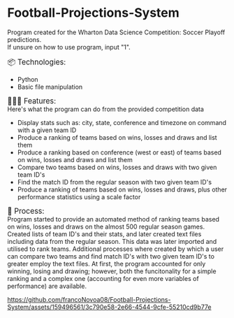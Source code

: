 # Football-Projections-System
Program created for the Wharton Data Science Competition: Soccer Playoff predictions.  
If unsure on how to use program, input "1".  


<span style="font-size: larger;">📦 Technologies:</span>
 - Python
 - Basic file manipulation


<span style="font-size: larger;">👩🏽‍🍳 Features:  </span>  
Here's what the program can do from the provided competition data  
- Display stats such as: city, state, conference and timezone on command with a given team ID
- Produce a ranking of teams based on wins, losses and draws and list them
- Produce a ranking based on conference (west or east) of teams based on wins, losses and draws and list them
- Compare two teams based on wins, losses and draws with two given team ID's
- Find the match ID from the regular season with two given team ID's
- Produce a ranking of teams based on wins, losses and draws, plus other performance statistics using a scale factor

<span style="font-size: larger;">💭  Process:  </span>  
Program started to provide an automated method of ranking teams based on wins, losses and draws on the almost 500 regular season games. 
Created lists of team ID's and their stats, and later created text files including data from the regular season. This data was later imported and 
utilised to rank teams. Additional processes where created by which a user can compare two teams and find match ID's with two given team ID's
to greater employ the text files. At first, the program accounted for only winning, losing and drawing; however, both the funcitonality for a simple ranking and a complex one (accounting for even more variables of performance) are available.  



https://github.com/francoNovoa08/Football-Projections-System/assets/159496561/3c790e58-2e66-4544-9cfe-55210cd9b77e


